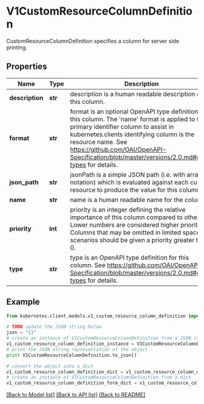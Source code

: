 # V1CustomResourceColumnDefinition

CustomResourceColumnDefinition specifies a column for server side printing.

## Properties
Name | Type | Description | Notes
------------ | ------------- | ------------- | -------------
**description** | **str** | description is a human readable description of this column. | [optional] 
**format** | **str** | format is an optional OpenAPI type definition for this column. The &#39;name&#39; format is applied to the primary identifier column to assist in kubernetes.clients identifying column is the resource name. See https://github.com/OAI/OpenAPI-Specification/blob/master/versions/2.0.md#data-types for details. | [optional] 
**json_path** | **str** | jsonPath is a simple JSON path (i.e. with array notation) which is evaluated against each custom resource to produce the value for this column. | 
**name** | **str** | name is a human readable name for the column. | 
**priority** | **int** | priority is an integer defining the relative importance of this column compared to others. Lower numbers are considered higher priority. Columns that may be omitted in limited space scenarios should be given a priority greater than 0. | [optional] 
**type** | **str** | type is an OpenAPI type definition for this column. See https://github.com/OAI/OpenAPI-Specification/blob/master/versions/2.0.md#data-types for details. | 

## Example

```python
from kubernetes.client.models.v1_custom_resource_column_definition import V1CustomResourceColumnDefinition

# TODO update the JSON string below
json = "{}"
# create an instance of V1CustomResourceColumnDefinition from a JSON string
v1_custom_resource_column_definition_instance = V1CustomResourceColumnDefinition.from_json(json)
# print the JSON string representation of the object
print V1CustomResourceColumnDefinition.to_json()

# convert the object into a dict
v1_custom_resource_column_definition_dict = v1_custom_resource_column_definition_instance.to_dict()
# create an instance of V1CustomResourceColumnDefinition from a dict
v1_custom_resource_column_definition_form_dict = v1_custom_resource_column_definition.from_dict(v1_custom_resource_column_definition_dict)
```
[[Back to Model list]](../README.md#documentation-for-models) [[Back to API list]](../README.md#documentation-for-api-endpoints) [[Back to README]](../README.md)


